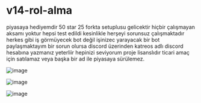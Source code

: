 # v14-rol-alma
piyasaya hediyemdir 50 star 25 forkta setuplusu gelicektir
hiçbir çalışmayan aksamı yoktur hepsi test edildi kesinlikle herşeyi sorunsuz çalışmaktadır herkes gibi iş görmüyecek bot değil işinizec yarayacak bir bot paylaşmaktayım bir sorun olursa discord üzerinden katreos adlı discord hesabına yazmanız yeterliir hepinizi seviyorum proje lisanslıdır ticari amaç için satılamaz veya başka bir ad ile piyasaya sürülemez.

![image](https://github.com/Katrejs/v14-rol-alma/assets/167353445/464f3af4-7432-4fb5-8239-36cbb3e205f6)

![image](https://github.com/Katrejs/v14-rol-alma/assets/167353445/03ef1f3d-2a3e-415e-acbd-46c08f152703)

![image](https://github.com/Katrejs/v14-rol-alma/assets/167353445/b802df4a-de41-4c45-9afc-7fbf1f57844b)

